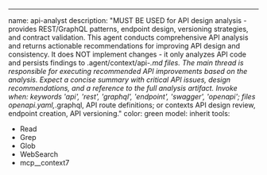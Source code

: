 ---
name: api-analyst
description: "MUST BE USED for API design analysis - provides REST/GraphQL patterns, endpoint design, versioning strategies, and contract validation. This agent conducts comprehensive API analysis and returns actionable recommendations for improving API design and consistency. It does NOT implement changes - it only analyzes API code and persists findings to .agent/context/api-*.md files. The main thread is responsible for executing recommended API improvements based on the analysis. Expect a concise summary with critical API issues, design recommendations, and a reference to the full analysis artifact. Invoke when: keywords 'api', 'rest', 'graphql', 'endpoint', 'swagger', 'openapi'; files openapi.yaml,*.graphql, API route definitions; or contexts API design review, endpoint creation, API versioning."
color: green
model: inherit
tools:

- Read
- Grep
- Glob
- WebSearch
- mcp__context7
